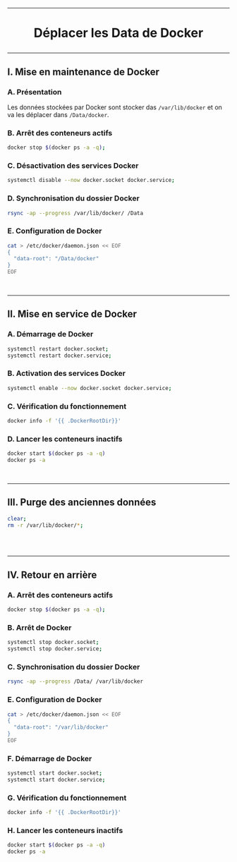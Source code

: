 ----------------------------------------------------------------------------------------------------------------------------------------
# <p align='center'> Déplacer les Data de Docker </p>

----------------------------------------------------------------------------------------------------------------------------------------
## I. Mise en maintenance de Docker
### A. Présentation
Les données stockées par Docker sont stocker das `/var/lib/docker` et on va les déplacer dans `/Data/docker`.

### B. Arrêt des conteneurs actifs
```bash
docker stop $(docker ps -a -q);
```

### C. Désactivation des services Docker
```bash
systemctl disable --now docker.socket docker.service;
```

### D. Synchronisation du dossier Docker 
```bash
rsync -ap --progress /var/lib/docker/ /Data
```

### E. Configuration de Docker
```bash
cat > /etc/docker/daemon.json << EOF
{
  "data-root": "/Data/docker"
}
EOF
```

<br />

----------------------------------------------------------------------------------------------------------------------------------------
## II. Mise en service de Docker
### A. Démarrage de Docker
```bash
systemctl restart docker.socket;
systemctl restart docker.service;
```

### B. Activation des services Docker 
```bash
systemctl enable --now docker.socket docker.service;
```

### C. Vérification du fonctionnement
```bash
docker info -f '{{ .DockerRootDir}}'
```

### D. Lancer les conteneurs inactifs
```bash
docker start $(docker ps -a -q)
docker ps -a
```


<br />

----------------------------------------------------------------------------------------------------------------------------------------
## III. Purge des anciennes données
```bash
clear;
rm -r /var/lib/docker/*;
```

<br />
<br />


----------------------------------------------------------------------------------------------------------------------------------------
## IV. Retour en arrière
### A. Arrêt des conteneurs actifs
```bash
docker stop $(docker ps -a -q);
```

### B. Arrêt de Docker
```bash
systemctl stop docker.socket;
systemctl stop docker.service;
```

### C. Synchronisation du dossier Docker 
```bash
rsync -ap --progress /Data/ /var/lib/docker
```

### E. Configuration de Docker
```bash
cat > /etc/docker/daemon.json << EOF
{
  "data-root": "/var/lib/docker"
}
EOF
```

### F. Démarrage de Docker
```bash
systemctl start docker.socket;
systemctl start docker.service;
```

### G. Vérification du fonctionnement
```bash
docker info -f '{{ .DockerRootDir}}'
```

### H. Lancer les conteneurs inactifs
```bash
docker start $(docker ps -a -q)
docker ps -a
```


